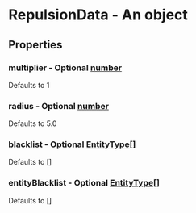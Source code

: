 

# RepulsionData - An object



## Properties



### multiplier - Optional [number](number)



Defaults to 1



### radius - Optional [number](number)



Defaults to 5.0



### blacklist - Optional [EntityType[]](EntityType[])



Defaults to []



### entityBlacklist - Optional [EntityType[]](EntityType[])



Defaults to []

